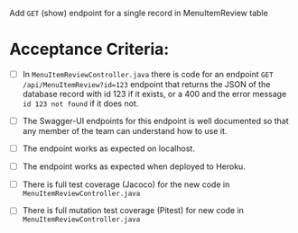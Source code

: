  Add `GET` (show) endpoint for a single record in MenuItemReview table

# Acceptance Criteria:

- [ ] In `MenuItemReviewController.java` there is code for an 
      endpoint `GET /api/MenuItemReview?id=123` endpoint 
      that returns the JSON of the database record with id 123 if it
      exists, or a 400 and the error message `id 123 not found` if it
      does not.
- [ ] The Swagger-UI endpoints for this endpoint is well documented
      so that any member of the team can understand how to use it.
- [ ] The endpoint works as expected on localhost.
- [ ] The endpoint works as expected when deployed to Heroku.
- [ ] There is full test coverage (Jacoco) for the new code in 
      `MenuItemReviewController.java`
- [ ] There is full mutation test coverage (Pitest) for new code in
      `MenuItemReviewController.java`



